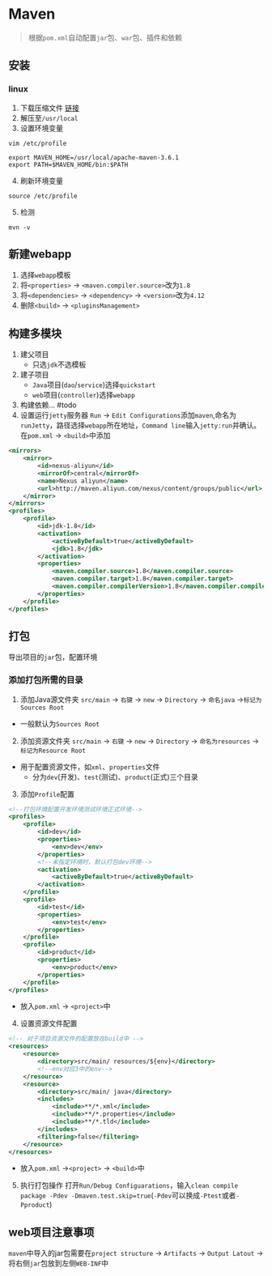 # Maven
> 根据`pom.xml`自动配置`jar`包、`war`包、插件和依赖
## 安装
### linux
1. 下载压缩文件
[链接](https://ftp.wayne.edu/apache/maven/maven-3/3.8.2/binaries/apache-maven-3.8.2-bin.tar.gz)
2. 解压至`/usr/local`
3. 设置环境变量
```shell
vim /etc/profile
```
```shell
export MAVEN_HOME=/usr/local/apache-maven-3.6.1
export PATH=$MAVEN_HOME/bin:$PATH
```
4. 刷新环境变量
```shell
source /etc/profile
```
5. 检测
```shell
mvn -v
```
## 新建webapp
1. 选择`webapp`模板
2. 将`<properties>` -> `<maven.compiler.source>`改为`1.8`
3. 将`<dependencies>` -> `<dependency>` -> `<version>`改为`4.12`
4. 删除`<build>` -> `<pluginsManagement>`
## 构建多模块
1. 建父项目
	- 只选`jdk`不选模板	
2. 建子项目
	- `Java`项目(`dao`/`service`)选择`quickstart`
	- `web`项目(`controller`)选择`webapp`
3. 构建依赖...
#todo 
4. 设置运行`jetty`服务器
`Run` -> `Edit Configurations`添加`maven`,命名为`runJetty`，路径选择`webapp`所在地址，`Command line`输入`jetty:run`并确认。在`pom.xml` -> `<build>`中添加
```xml
<mirrors> 
	<mirror> 
		<id>nexus-aliyun</id> 
		<mirrorOf>central</mirrorOf>
		<name>Nexus aliyun</name>
		<url>http://maven.aliyun.com/nexus/content/groups/public</url>
	</mirror>
</mirrors>  
<profiles> 
	<profile> 
		<id>jdk-1.8</id>
		<activation>
			<activeByDefault>true</activeByDefault> 
			<jdk>1.8</jdk>
		</activation> 
		<properties>
			<maven.compiler.source>1.8</maven.compiler.source> 
			<maven.compiler.target>1.8</maven.compiler.target> 
			<maven.compiler.compilerVersion>1.8</maven.compiler.compilerVersion>
		</properties> 
	</profile>
</profiles>
```
## 打包
导出项目的`jar`包，配置环境
### 添加打包所需的目录
1. 添加Java源文件夹
`src/main` -> `右键` -> `new` -> `Directory` -> `命名java` ->`标记为Sources Root`
- 一般默认为`Sources Root`
2. 添加资源文件夹
`src/main` -> `右键` -> `new` -> `Directory` -> `命名为resources` ->`标记为Resource Root`
- 用于配置资源文件，如`xml`、`properties`文件
	- 分为`dev`(开发)、`test`(测试)、`product`(正式)三个目录
3. 添加`Profile`配置
```xml
<!--打包环境配置开发环境测试环境正式环境-->
<profiles>
 	<profile>
 		<id>dev</id>
 		<properties>
 			<env>dev</env>
 		</properties>
 		<!--未指定环境时，默认打包dev环境-->
 		<activation>
 			<activeByDefault>true</activeByDefault>
 		</activation>
 	</profile>
 	<profile>
 		<id>test</id>
 		<properties>
 			<env>test</env>
 		</properties>
 	</profile>
 	<profile>
 		<id>product</id>
 		<properties>
 			<env>product</env>
 		</properties>
 	</profile>
</profiles>
```
- 放入`pom.xml` -> `<project>`中
4. 设置资源文件配置
```xml
<!-- 对于项目资源文件的配置放在build中 -->
<resources>
 	<resource>
 		<directory>src/main/ resources/${env}</directory>
		<!--env对应3中的env-->
 	</resource>
 	<resource>
 		<directory>src/main/ java</directory>
 		<includes>
 			<include>**/*.xml</include>
 			<include>**/*.properties</include>
 			<include>**/*.tld</include>
 		</includes>
 		<filtering>false</filtering>
 	</resource>
</resources>
```
- 放入`pom.xml` ->`<project>` -> `<build>`中
5. 执行打包操作
打开`Run/Debug Configuarations`，输入`clean compile package -Pdev -Dmaven.test.skip=true`(`-Pdev`可以换成`-Ptest`或者`-Pproduct`)

## web项目注意事项
`maven`中导入的jar包需要在`project structure` -> `Artifacts` -> `Output Latout` -> 将右侧`jar`包放到左侧`WEB-INF`中